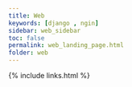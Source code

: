 ```yaml
---
title: Web
keywords: [django , ngin] 
sidebar: web_sidebar
toc: false
permalink: web_landing_page.html
folder: web
---
```


{% include links.html %}
